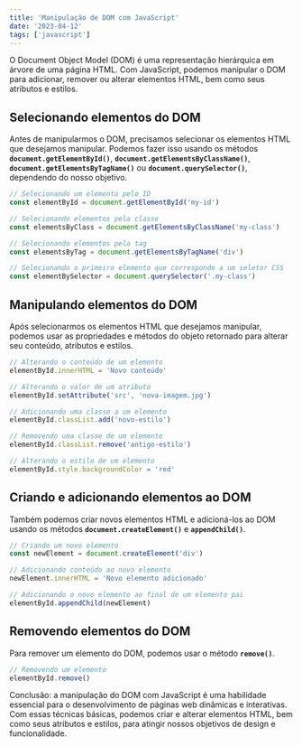 ```yaml
---
title: 'Manipulação de DOM com JavaScript'
date: '2023-04-12'
tags: ['javascript']
---
```


O Document Object Model (DOM) é uma representação hierárquica em árvore de uma página HTML. Com JavaScript, podemos manipular o DOM para adicionar, remover ou alterar elementos HTML, bem como seus atributos e estilos.

## Selecionando elementos do DOM

Antes de manipularmos o DOM, precisamos selecionar os elementos HTML que desejamos manipular. Podemos fazer isso usando os métodos **`document.getElementById()`**, **`document.getElementsByClassName()`**, **`document.getElementsByTagName()`** ou **`document.querySelector()`**, dependendo do nosso objetivo.

```javascript
// Selecionando um elemento pelo ID
const elementById = document.getElementById('my-id')

// Selecionando elementos pela classe
const elementsByClass = document.getElementsByClassName('my-class')

// Selecionando elementos pela tag
const elementsByTag = document.getElementsByTagName('div')

// Selecionando o primeiro elemento que corresponde a um seletor CSS
const elementBySelector = document.querySelector('.my-class')
```

## Manipulando elementos do DOM

Após selecionarmos os elementos HTML que desejamos manipular, podemos usar as propriedades e métodos do objeto retornado para alterar seu conteúdo, atributos e estilos.

```javascript
// Alterando o conteúdo de um elemento
elementById.innerHTML = 'Novo conteúdo'

// Alterando o valor de um atributo
elementById.setAttribute('src', 'nova-imagem.jpg')

// Adicionando uma classe a um elemento
elementById.classList.add('novo-estilo')

// Removendo uma classe de um elemento
elementById.classList.remove('antigo-estilo')

// Alterando o estilo de um elemento
elementById.style.backgroundColor = 'red'
```

## Criando e adicionando elementos ao DOM

Também podemos criar novos elementos HTML e adicioná-los ao DOM usando os métodos **`document.createElement()`** e **`appendChild()`**.

```javascript
// Criando um novo elemento
const newElement = document.createElement('div')

// Adicionando conteúdo ao novo elemento
newElement.innerHTML = 'Novo elemento adicionado'

// Adicionando o novo elemento ao final de um elemento pai
elementById.appendChild(newElement)
```

## Removendo elementos do DOM

Para remover um elemento do DOM, podemos usar o método **`remove()`**.

```javascript
// Removendo um elemento
elementById.remove()
```

Conclusão: a manipulação do DOM com JavaScript é uma habilidade essencial para o desenvolvimento de páginas web dinâmicas e interativas. Com essas técnicas básicas, podemos criar e alterar elementos HTML, bem como seus atributos e estilos, para atingir nossos objetivos de design e funcionalidade.
